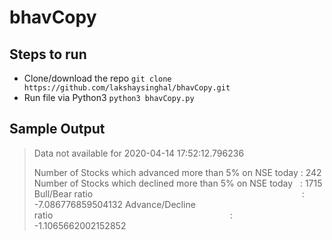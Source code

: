 
# bhavCopy

## Steps to run
- Clone/download the repo
`git clone https://github.com/lakshaysinghal/bhavCopy.git`
- Run file via Python3
`python3 bhavCopy.py`

## Sample Output

> Data not available for  2020-04-14 17:52:12.796236
> 
> Number of Stocks which advanced more than 5% on NSE today :  242
>Number of Stocks which declined more than 5% on NSE today &nbsp;&nbsp;:  1715
>Bull/Bear ratio&nbsp;&nbsp;&nbsp;&nbsp;&nbsp;&nbsp;&nbsp;&nbsp;&nbsp;&nbsp;&nbsp;&nbsp;&nbsp;&nbsp;&nbsp;&nbsp;&nbsp;&nbsp;&nbsp;&nbsp;&nbsp;&nbsp;&nbsp;&nbsp;&nbsp;&nbsp;&nbsp;&nbsp;&nbsp;&nbsp;&nbsp;&nbsp;&nbsp;&nbsp;&nbsp;&nbsp;&nbsp;&nbsp;&nbsp;&nbsp;&nbsp;&nbsp;&nbsp;&nbsp;&nbsp;&nbsp;&nbsp;&nbsp;&nbsp;&nbsp;&nbsp;&nbsp;&nbsp;&nbsp;&nbsp;&nbsp;&nbsp;&nbsp;&nbsp;&nbsp;&nbsp;&nbsp;&nbsp;&nbsp;&nbsp;&nbsp;&nbsp;&nbsp;&nbsp;&nbsp;&nbsp;&nbsp;&nbsp;&nbsp;&nbsp;&nbsp;&nbsp;&nbsp;&nbsp;&nbsp;&nbsp;&nbsp;&nbsp;&nbsp; :  -7.086776859504132
>Advance/Decline ratio&nbsp;&nbsp;&nbsp;&nbsp;&nbsp;&nbsp;&nbsp;&nbsp;&nbsp;&nbsp;&nbsp;&nbsp;&nbsp;&nbsp;&nbsp;&nbsp;&nbsp;&nbsp;&nbsp;&nbsp;&nbsp;&nbsp;&nbsp;&nbsp;&nbsp;&nbsp;&nbsp;&nbsp;&nbsp;&nbsp;&nbsp;&nbsp;&nbsp;&nbsp;&nbsp;&nbsp;&nbsp;&nbsp;&nbsp;&nbsp;&nbsp;&nbsp;&nbsp;&nbsp;&nbsp;&nbsp;&nbsp;&nbsp;&nbsp;&nbsp;&nbsp;&nbsp;&nbsp;&nbsp;&nbsp;&nbsp;&nbsp;&nbsp;&nbsp;&nbsp;&nbsp;&nbsp;&nbsp;&nbsp;&nbsp;&nbsp;&nbsp;&nbsp;&nbsp;&nbsp;&nbsp;&nbsp;:  -1.1065662002152852
